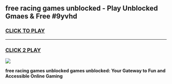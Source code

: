 
## free racing games unblocked - Play Unblocked Gmaes & Free #9yvhd
<h3>
<a href="https://premium.freeplayer.one?title=free_racing_games_unblocked&ref=01M">CLICK TO PLAY</a></h3>
<hr>

<h3>
<a href="https://premium.freeplayer.one?title=free_racing_games_unblocked&ref=01M">CLICK 2 PLAY</a>
  
</h3>

<a href="https://premium.freeplayer.one?title=free_racing_games_unblocked&ref=01M"><img src="https://clearcache.store/games.png"></a>


**free racing games unblocked games unblocked: Your Gateway to Fun and Accessible Online Gaming**
